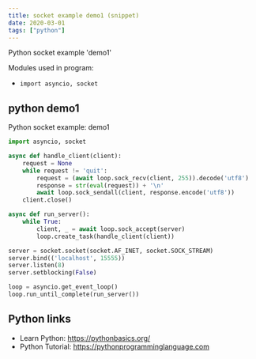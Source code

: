 ```yaml
---
title: socket example demo1 (snippet)
date: 2020-03-01
tags: ["python"]
---
```

Python socket example 'demo1'


Modules used in program: 
* `import asyncio, socket`

## python demo1

Python socket example: demo1

```python
import asyncio, socket

async def handle_client(client):
    request = None
    while request != 'quit':
        request = (await loop.sock_recv(client, 255)).decode('utf8')
        response = str(eval(request)) + '\n'
        await loop.sock_sendall(client, response.encode('utf8'))
    client.close()

async def run_server():
    while True:
        client, _ = await loop.sock_accept(server)
        loop.create_task(handle_client(client))

server = socket.socket(socket.AF_INET, socket.SOCK_STREAM)
server.bind(('localhost', 15555))
server.listen(8)
server.setblocking(False)

loop = asyncio.get_event_loop()
loop.run_until_complete(run_server())

```

## Python links

- Learn Python: https://pythonbasics.org/
- Python Tutorial: https://pythonprogramminglanguage.com
